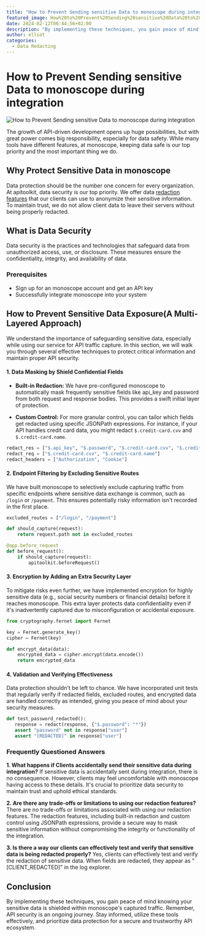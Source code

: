 ```yaml
---
title: "How to Prevent Sending sensitive Data to monoscope during integration"
featured_image: How%20to%20Prevent%20Sending%20sensitive%20Data%20to%20monoscope%20during%20integration.png
date: 2024-02-12T06:44:56+02:00
description: "By implementing these techniques, you gain peace of mind knowing your sensitive data is shielded within monoscope's captured traffic."
author: elliot
categories:
  - Data Redacting
---
```


# How to Prevent Sending sensitive Data to monoscope during integration

![How to Prevent Sending sensitive Data to monoscope during integration](./How%20to%20Prevent%20Sending%20sensitive%20Data%20to%20monoscope%20during%20integration.png)

The growth of API-driven development opens up huge possibilities, but with great power comes big responsibility, especially for data safety. While many tools have different features, at monoscope, keeping data safe is our top priority and the most important thing we do.

## Why Protect Sensitive Data in monoscope
Data protection should be the number one concern for every organization. At apitoolkit, data security is our top priority. We offer data [redaction features](https://monoscope.tech/docs/dashboard/redacting-fields/) that our clients can use to anonymize their sensitive information. To maintain trust, we do not allow client data to leave their servers without being properly redacted.

## What is Data Security
Data security is the practices and technologies that safeguard data from unauthorized access, use, or disclosure. These measures ensure the confidentiality, integrity, and availability of data. 
### Prerequisites
* Sign up for an monoscope account and get an API key
* Successfully integrate monoscope into your system

## How to Prevent Sensitive Data Exposure(A Multi-Layered Approach)

We understand the importance of safeguarding sensitive data, especially while using our service for API traffic capture. In this section, we will walk you through several effective techniques to protect critical information and maintain proper API security.

#### 1.  Data Masking by Shield Confidential Fields

* **Built-in Redaction:** We have pre-configured monoscope to automatically mask frequently sensitive fields like api_key and password from both request and response bodies. This provides a swift initial layer of protection.

* **Custom Control:** For more granular control, you can tailor which fields get redacted using specific JSONPath expressions. For instance, if your API handles credit card data, you might redact `$.credit-card.cvv` and `$.credit-card.name`.

```python
redact_res = ["$.api_key", "$.password", "$.credit-card.cvv", "$.credit-card.name"]
redact_req = ["$.credit-card.cvv", "$.credit-card.name"]
redact_headers = ["Authorization", "Cookie"]
```

#### 2. Endpoint Filtering by Excluding Sensitive Routes
We have built monoscope to selectively exclude capturing traffic from specific endpoints where sensitive data exchange is common, such as `/login` or `/payment`. This ensures potentially risky information isn't recorded in the first place.

```python 
excluded_routes = ["/login", "/payment"]

def should_capture(request):
    return request.path not in excluded_routes

@app.before_request
def before_request():
    if should_capture(request):
        apitoolkit.beforeRequest()
```

#### 3. Encryption by Adding an Extra Security Layer

To mitigate risks even further, we have implemented encryption for highly sensitive data (e.g., social security numbers or financial details) before it reaches monoscope. This extra layer protects data confidentiality even if it's inadvertently captured due to misconfiguration or accidental exposure.
```python
from cryptography.fernet import Fernet

key = Fernet.generate_key()
cipher = Fernet(key)

def encrypt_data(data):
    encrypted_data = cipher.encrypt(data.encode())
    return encrypted_data

```
#### 4. Validation and Verifying Effectiveness

Data protection shouldn't be left to chance. We have incorporated unit tests that regularly verify if redacted fields, excluded routes, and encrypted data are handled correctly as intended, giving you peace of mind about your security measures.

 ```python
 def test_password_redacted():
    response = redact(response, {"$.password": "*"})
    assert "password" not in response["user"]
    assert "[REDACTED]" in response["user"]
````
### Frequently Questioned Answers

**1. What happens if Clients accidentally send their sensitive data during integration?**
If sensitive data is accidentally sent during integration, there is no consequence. However, clients may feel uncomfortable with monoscope having access to these details. It's crucial to prioritize data security to maintain trust and uphold ethical standards.

**2. Are there any trade-offs or limitations to using our redaction features?**
There are no trade-offs or limitations associated with using our redaction features. The redaction features, including built-in redaction and custom control using JSONPath expressions, provide a secure way to mask sensitive information without compromising the integrity or functionality of the integration.

**3. Is there a way our clients can effectively test and verify that sensitive data is being redacted properly?**
Yes, clients can effectively test and verify the redaction of sensitive data. When fields are redacted, they appear as "[CLIENT_REDACTED]" in the log explorer. 

## Conclusion
By implementing these techniques, you gain peace of mind knowing your sensitive data is shielded within monoscope's captured traffic. Remember, API security is an ongoing journey. Stay informed, utilize these tools effectively, and prioritize data protection for a secure and trustworthy API ecosystem.



